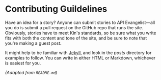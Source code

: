 # Contributing Guildelines

Have an idea for a story? Anyone can submit stories to API Evangelist—all you do is submit a pull request on the GitHub repo that runs the site. Obviously, stories have to meet Kin's standards, so be sure what you write fits with both the content and tone of the site, and be sure to note that you're making a guest post.

It might help to be familiar with [Jekyll](https://help.github.com/articles/using-jekyll-with-pages/), and look in the _posts_ directory for examples to follow. You can write in either HTML or Markdown, whichever is easiest for you.

_(Adapted from `README.md`)_
